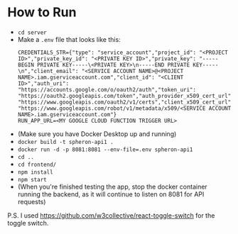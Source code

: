 # How to Run  

- `cd server`
- Make a `.env` file that looks like this:  
    ```
    CREDENTIALS_STR={"type": "service_account","project_id": "<PROJECT ID>","private_key_id": "<PRIVATE KEY ID>","private_key": "-----BEGIN PRIVATE KEY-----\<PRIVATE KEY>\n-----END PRIVATE KEY-----\n","client_email": "<SERVICE ACCOUNT NAME>@<PROJECT NAME>.iam.gserviceaccount.com","client_id": "<CLIENT ID>","auth_uri": "https://accounts.google.com/o/oauth2/auth","token_uri": "https://oauth2.googleapis.com/token","auth_provider_x509_cert_url": "https://www.googleapis.com/oauth2/v1/certs","client_x509_cert_url": "https://www.googleapis.com/robot/v1/metadata/x509/<SERVICE ACCOUNT NAME>.iam.gserviceaccount.com"}
    RUN_APP_URL=<MY GOOGLE CLOUD FUNCTION TRIGGER URL>
    ```  
- (Make sure you have Docker Desktop up and running)
- `docker build -t spheron-api1 . `  
- `docker run -d -p 8081:8081 --env-file=.env spheron-api1`  
- `cd ..`  
- `cd frontend/`  
- `npm install`  
- `npm start`  
- (When you're finished testing the app, stop the docker container running the backend, as it will continue to listen on 8081 for API requests)

P.S. I used https://github.com/w3collective/react-toggle-switch for the toggle switch.